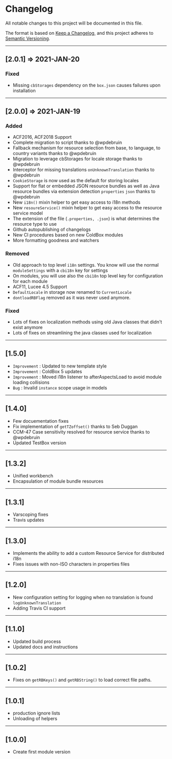 # Changelog

All notable changes to this project will be documented in this file.

The format is based on [Keep a Changelog](https://keepachangelog.com/en/1.0.0/),
and this project adheres to [Semantic Versioning](https://semver.org/spec/v2.0.0.html).

----

## [2.0.1] => 2021-JAN-20

### Fixed

* Missing `cbStorages` dependency on the `box.json` causes failures upon installation

----
## [2.0.0] => 2021-JAN-19

### Added

* ACF2016, ACF2018 Support
* Complete migration to script thanks to @wpdebruin
* Fallback mechanism for resource selection from base, to language, to country variants thanks to @wpdebruin
* Migration to leverage cbStorages for locale storage thanks to @wpdebruin
* Interceptor for missing translations `onUnknownTranslation` thanks to @wpdebruin
* `CookieStorage` is now used as the default for storing locales
* Support for flat or embedded JSON resource bundles as well as Java resource bundles via extension detection `properties` `json` thanks to @wpdebruin
* New `i18n()` mixin helper to get easy access to i18n methods
* New `resoureService()` mixin helper to get easy access to the resource service model
* The extension of the file (`.properties, .json`) is what determines the resource type to use
* Github autopublishing of changelogs
* New CI procedures based on new ColdBox modules
* More formatting goodness and watchers


### Removed

* Old approach to top level `i18n` settings. You know will use the normal `moduleSettings` with a `cbi18n` key for settings
* On modules, you will use also the `cbi18n` top level key for configuration for each module
* ACF11, Lucee 4.5 Support
* `DefaultLocale` in storage now renamed to `CurrentLocale`
* `dontloadRBFlag` removed as it was never used anymore.

### Fixed

* Lots of fixes on localization methods using old Java classes that didn't exist anymore
* Lots of fixes on streamlining the java classes used for localization

----

## [1.5.0]

* `Improvement` : Updated to new template style
* `Improvement` : ColdBox 5 updates
* `Improvement` : Moved i18n listener to afterAspectsLoad to avoid module loading collisions
* `Bug` : Invalid `instance` scope usage in models

----

## [1.4.0]

* Few docuementation fixes
* Fix implementation of `getTZoffset()` thanks to Seb Duggan
* CCM-47 Case sensitivity resolved for resource service thanks to @wpdebruin
* Updated TestBox version

----

## [1.3.2]

* Unified workbench
* Encapsulation of module bundle resources

----

## [1.3.1]

* Varscoping fixes
* Travis updates

----

## [1.3.0]

* Implements the ability to add a custom Resource Service for distributed i18n
* Fixes issues with non-ISO characters in properties files

----

## [1.2.0]

* New configuration setting for logging when no translation is found `logUnknownTranslation`
* Adding Travis CI support

----

## [1.1.0]

* Updated build process
* Updated docs and instructions

----

## [1.0.2]

* Fixes on `getRBKeys()` and `getRBString()` to load correct file paths.

----

## [1.0.1]

* production ignore lists
* Unloading of helpers

----

## [1.0.0]

* Create first module version